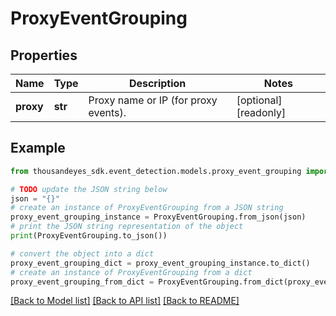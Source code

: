 # ProxyEventGrouping


## Properties

Name | Type | Description | Notes
------------ | ------------- | ------------- | -------------
**proxy** | **str** | Proxy name or IP (for proxy events). | [optional] [readonly] 

## Example

```python
from thousandeyes_sdk.event_detection.models.proxy_event_grouping import ProxyEventGrouping

# TODO update the JSON string below
json = "{}"
# create an instance of ProxyEventGrouping from a JSON string
proxy_event_grouping_instance = ProxyEventGrouping.from_json(json)
# print the JSON string representation of the object
print(ProxyEventGrouping.to_json())

# convert the object into a dict
proxy_event_grouping_dict = proxy_event_grouping_instance.to_dict()
# create an instance of ProxyEventGrouping from a dict
proxy_event_grouping_from_dict = ProxyEventGrouping.from_dict(proxy_event_grouping_dict)
```
[[Back to Model list]](../README.md#documentation-for-models) [[Back to API list]](../README.md#documentation-for-api-endpoints) [[Back to README]](../README.md)


